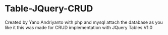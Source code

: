 # Table-JQuery-CRUD
Created by Yano Andriyanto with php and mysql
attach the database as you like it
this was made for CRUD implementation with JQuery Tables V1.0
